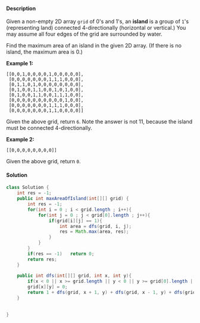 #### Description

Given a non-empty 2D array `grid` of 0's and 1's, an **island** is a group of `1`'s (representing land) connected 4-directionally (horizontal or vertical.) You may assume all four edges of the grid are surrounded by water.

Find the maximum area of an island in the given 2D array. (If there is no island, the maximum area is 0.)

**Example 1:**

```
[[0,0,1,0,0,0,0,1,0,0,0,0,0],
 [0,0,0,0,0,0,0,1,1,1,0,0,0],
 [0,1,1,0,1,0,0,0,0,0,0,0,0],
 [0,1,0,0,1,1,0,0,1,0,1,0,0],
 [0,1,0,0,1,1,0,0,1,1,1,0,0],
 [0,0,0,0,0,0,0,0,0,0,1,0,0],
 [0,0,0,0,0,0,0,1,1,1,0,0,0],
 [0,0,0,0,0,0,0,1,1,0,0,0,0]]
```

Given the above grid, return `6`. Note the answer is not 11, because the island must be connected 4-directionally.

**Example 2:**

```
[[0,0,0,0,0,0,0,0]]
```

Given the above grid, return `0`.

#### Solution

```java
class Solution {
    int res = -1;
    public int maxAreaOfIsland(int[][] grid) {
        int res = -1;
        for(int i = 0 ; i < grid.length ; i++){
            for(int j = 0 ; j < grid[0].length ; j++){
                if(grid[i][j] == 1){
                    int area = dfs(grid, i, j);
                    res = Math.max(area, res);
                }
            }
        }
        if(res == -1)   return 0;
        return res;
    }
    
    public int dfs(int[][] grid, int x, int y){
        if(x < 0 || x >= grid.length || y < 0 || y >= grid[0].length || grid[x][y] != 1)   return 0;
        grid[x][y] = 0;
        return 1 + dfs(grid, x + 1, y) + dfs(grid, x - 1, y) + dfs(grid, x, y + 1) + dfs(grid, x, y - 1);
    }
    
    
}
```

